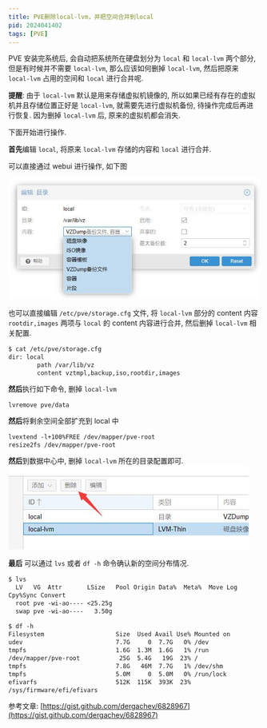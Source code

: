 ```yaml
---
title: PVE删除local-lvm，并把空间合并到local
pid: 2024041402
tags: [PVE]
---
```


PVE 安装完系统后, 会自动把系统所在硬盘划分为 `local` 和 `local-lvm` 两个部分, 但是有时候并不需要 `local-lvm`, 那么应该如何删掉 `local-lvm`, 然后把原来 `local-lvm` 占用的空间和 `local` 进行合并呢.

**提醒**: 由于 `local-lvm` 默认是用来存储虚拟机镜像的, 所以如果已经有存在的虚拟机并且存储位置正好是 `local-lvm`, 就需要先进行虚拟机备份, 待操作完成后再进行恢复.
因为删掉 `local-lvm` 后, 原来的虚拟机都会消失.

下面开始进行操作.

**首先**编辑 `local`, 将原来 `local-lvm` 存储的内容和 `local` 进行合并.

可以直接通过 webui 进行操作, 如下图

![](/uploads/2024/04/2024041402-01.jpg)

也可以直接编辑 `/etc/pve/storage.cfg` 文件, 将 `local-lvm` 部分的 content 内容 `rootdir,images` 两项与 `local` 的 content 内容进行合并, 然后删掉 `local-lvm` 相关配置.

```
$ cat /etc/pve/storage.cfg
dir: local
        path /var/lib/vz
        content vztmpl,backup,iso,rootdir,images
```

**然后**执行如下命令, 删掉 `local-lvm`

```
lvremove pve/data
```

**然后**将剩余空间全部扩充到 local 中

```
lvextend -l+100%FREE /dev/mapper/pve-root
resize2fs /dev/mapper/pve-root
```

**然后**到数据中心中, 删掉 `local-lvm` 所在的目录配置即可.
![](/uploads/2024/04/2024041402-02.jpg)

**最后** 可以通过 `lvs` 或者 `df -h` 命令确认新的空间分布情况.

```
$ lvs
  LV   VG  Attr       LSize   Pool Origin Data%  Meta%  Move Log Cpy%Sync Convert
  root pve -wi-ao---- <25.25g
  swap pve -wi-ao----   3.50g
```

```
$ df -h
Filesystem                    Size  Used Avail Use% Mounted on
udev                          7.7G     0  7.7G   0% /dev
tmpfs                         1.6G  1.3M  1.6G   1% /run
/dev/mapper/pve-root           25G  5.4G   19G  23% /
tmpfs                         7.8G   46M  7.7G   1% /dev/shm
tmpfs                         5.0M     0  5.0M   0% /run/lock
efivarfs                      512K  115K  393K  23% /sys/firmware/efi/efivars
```

参考文章: [https://gist.github.com/dergachev/6828967](https://gist.github.com/dergachev/6828967)
